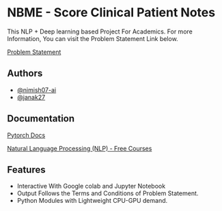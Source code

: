 
# NBME - Score Clinical Patient Notes

This NLP + Deep learning based Project For Academics.
For more Information, You can visit the Problem Statement Link below. 



[Problem Statement](https://www.kaggle.com/c/nbme-score-clinical-patient-notes/)
## Authors

- [@nimish07-ai](https://github.com/nimish07-ai)
- [@janak27](https://www.github.com/janak27)



## Documentation

[Pytorch Docs](https://pytorch.org/docs/stable/index.html)

[Natural Language Processing (NLP) - Free Courses](https://www.kaggle.com/questions-and-answers/278543)


## Features

- Interactive With Google colab and Jupyter Notebook
- Output Follows the Terms and Conditions of Problem Statement.
- Python Modules with Lightweight CPU-GPU demand.

